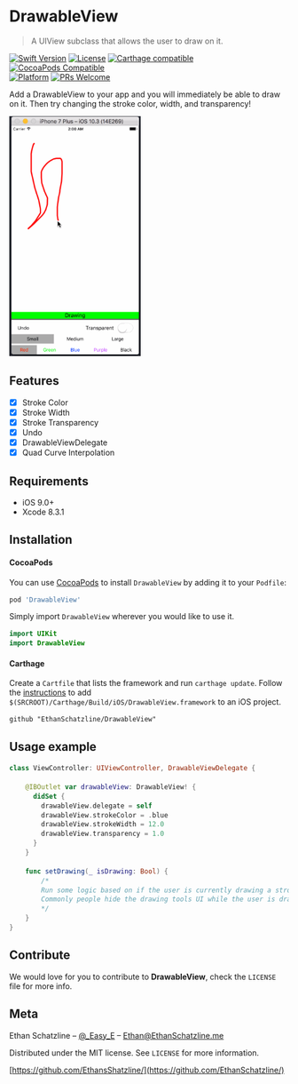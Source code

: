 # DrawableView
> A UIView subclass that allows the user to draw on it.

[![Swift Version][swift-image]][swift-url]
[![License][license-image]][license-url]
[![Carthage compatible](https://img.shields.io/badge/Carthage-compatible-4BC51D.svg?style=flat)](https://github.com/Carthage/Carthage)
[![CocoaPods Compatible](https://img.shields.io/cocoapods/v/DrawableView.svg)](https://img.shields.io/cocoapods/v/DrawableView.svg)  
[![Platform](https://img.shields.io/cocoapods/p/DrawableView.svg?style=flat)](http://cocoapods.org/pods/DrawableView)
[![PRs Welcome](https://img.shields.io/badge/PRs-welcome-brightgreen.svg?style=flat-square)](http://makeapullrequest.com)

Add a DrawableView to your app and you will immediately be able to draw on it. Then try changing the stroke color, width, and transparency!

<img src="drawing.gif" width="237" height="432">

## Features

- [x] Stroke Color
- [x] Stroke Width
- [x] Stroke Transparency
- [x] Undo
- [x] DrawableViewDelegate
- [x] Quad Curve Interpolation

## Requirements

- iOS 9.0+
- Xcode 8.3.1

## Installation

#### CocoaPods
You can use [CocoaPods](http://cocoapods.org/) to install `DrawableView` by adding it to your `Podfile`:

```ruby
pod 'DrawableView'
```

Simply import `DrawableView` wherever you would like to use it.

``` swift
import UIKit
import DrawableView
```
#### Carthage
Create a `Cartfile` that lists the framework and run `carthage update`. Follow the [instructions](https://github.com/Carthage/Carthage#if-youre-building-for-ios) to add `$(SRCROOT)/Carthage/Build/iOS/DrawableView.framework` to an iOS project.

```
github "EthanSchatzline/DrawableView"
```

## Usage example

```swift
class ViewController: UIViewController, DrawableViewDelegate {

    @IBOutlet var drawableView: DrawableView! {
      didSet {
        drawableView.delegate = self
        drawableView.strokeColor = .blue
        drawableView.strokeWidth = 12.0
        drawableView.transparency = 1.0
      }
    }

    func setDrawing(_ isDrawing: Bool) {
        /*
        Run some logic based on if the user is currently drawing a stroke or not.
        Commonly people hide the drawing tools UI while the user is drawing and fade it back in once they stop.
        */
    }
}
```

## Contribute

We would love for you to contribute to **DrawableView**, check the ``LICENSE`` file for more info.

## Meta

Ethan Schatzline – [@_Easy_E](https://twitter.com/_easy_e) – Ethan@EthanSchatzline.me

Distributed under the MIT license. See ``LICENSE`` for more information.

[https://github.com/EthansShatzline/](https://github.com/EthanSchatzline/)

[swift-image]:https://img.shields.io/badge/swift-3.1-orange.svg
[swift-url]: https://swift.org/
[license-image]: https://img.shields.io/badge/License-MIT-blue.svg
[license-url]: LICENSE
[travis-image]: https://img.shields.io/travis/dbader/node-datadog-metrics/master.svg?style=flat-square
[travis-url]: https://travis-ci.org/dbader/node-datadog-metrics
[codebeat-image]: https://codebeat.co/badges/c19b47ea-2f9d-45df-8458-b2d952fe9dad
[codebeat-url]: https://codebeat.co/projects/github-com-vsouza-awesomeios-com
